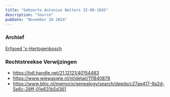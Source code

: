 ```yaml
---
title: "Geboorte Antonius Walters 15-08-1845"
description: "Source"
pubDate: "November 20 2024"
---
```


### Archief
[Erfgoed 's-Hertogenbosch](https://www.erfgoedshertogenbosch.nl/)

### Rechtstreekse Verwijzingen
- https://hdl.handle.net/21.12121/40154483
- https://www.wiewaswie.nl/nl/detail/111840878
- https://www.bhic.nl/memorix/genealogy/search/deeds/c27ae417-9a2d-5e6c-28ff-01e631b5d361